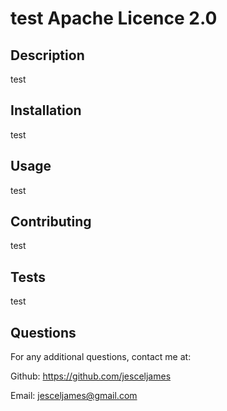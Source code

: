 # test Apache Licence 2.0

## Description                          
test           
           
## Installation
test
           
## Usage
test

## Contributing 
test  

## Tests 
test

## Questions
For any additional questions, contact me at: 

 Github: https://github.com/jesceljames 

 Email: jesceljames@gmail.com